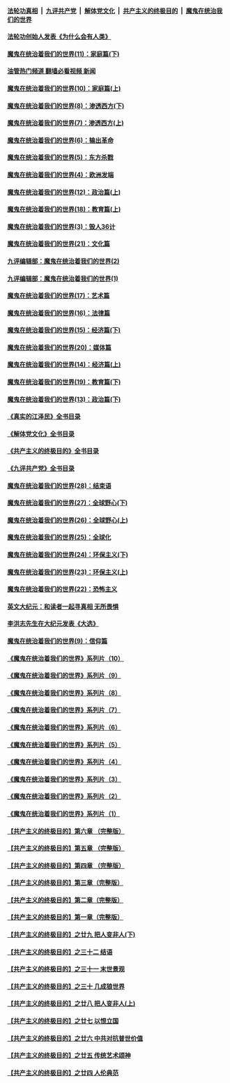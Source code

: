 ####  [法轮功真相](../../../../basic/blob/master/README.md?t=02110812) &nbsp;|&nbsp; [九评共产党](../../../../9ping.md/blob/master/README.md?t=02110812) &nbsp;|&nbsp; [解体党文化](../../../../jtdwh.md/blob/master/README.md?t=02110812)  &nbsp;|&nbsp; [共产主义的终极目的](../../../../gczydzjmd.md/blob/master/README.md?t=02110812) &nbsp;|&nbsp; [魔鬼在统治我们的世界](../../../../mgztzwmdsj.md/blob/master/README.md?t=02110812) 

#### [法轮功创始人发表《为什么会有人类》](../pages/nsc422/n13912117.md?t=02110812) 

#### [魔鬼在统治着我们的世界(11)：家庭篇(下)](../pages/nsc422/n10440961.md?t=02110812) 

#### [油管热门频道 翻墙必看视频 新闻](http://129.146.143.75:81/youtube.html?02110812)

#### [魔鬼在统治着我们的世界(10)：家庭篇(上)](../pages/nsc422/n10435448.md?t=02110812) 

#### [魔鬼在统治着我们的世界(8)：渗透西方(下)](../pages/nsc422/n10429603.md?t=02110812) 

#### [魔鬼在统治着我们的世界(7)：渗透西方(上)](../pages/nsc422/n10426013.md?t=02110812) 

#### [魔鬼在统治着我们的世界(6)：输出革命](../pages/nsc422/n10421536.md?t=02110812) 

#### [魔鬼在统治着我们的世界(5)：东方杀戮](../pages/nsc422/n10417707.md?t=02110812) 

#### [魔鬼在统治着我们的世界(4)：欧洲发端](../pages/nsc422/n10414890.md?t=02110812) 

#### [魔鬼在统治着我们的世界(12)：政治篇(上)](../pages/nsc422/n10444576.md?t=02110812) 

#### [魔鬼在统治着我们的世界(18)：教育篇(上)](../pages/nsc422/n10526970.md?t=02110812) 

#### [魔鬼在统治着我们的世界(3)：毁人36计](../pages/nsc422/n10411583.md?t=02110812) 

#### [魔鬼在统治着我们的世界(21)：文化篇](../pages/nsc422/n10597706.md?t=02110812) 

#### [九评编辑部：魔鬼在统治着我们的世界(2)](../pages/nsc422/n10410036.md?t=02110812) 

#### [九评编辑部：魔鬼在统治着我们的世界(1)](../pages/nsc422/n10406825.md?t=02110812) 

#### [魔鬼在统治着我们的世界(17)：艺术篇](../pages/nsc422/n10499093.md?t=02110812) 

#### [魔鬼在统治着我们的世界(16)：法律篇](../pages/nsc422/n10485969.md?t=02110812) 

#### [魔鬼在统治着我们的世界(15)：经济篇(下)](../pages/nsc422/n10469975.md?t=02110812) 

#### [魔鬼在统治着我们的世界(20)：媒体篇](../pages/nsc422/n10586579.md?t=02110812) 

#### [魔鬼在统治着我们的世界(14)：经济篇(上)](../pages/nsc422/n10457370.md?t=02110812) 

#### [魔鬼在统治着我们的世界(19)：教育篇(下)](../pages/nsc422/n10564808.md?t=02110812) 

#### [魔鬼在统治着我们的世界(13)：政治篇(下)](../pages/nsc422/n10448270.md?t=02110812) 

#### [《真实的江泽民》全书目录](../pages/nsc422/n13721399.md?t=02110812) 

#### [《解体党文化》全书目录](../pages/nsc422/n13721157.md?t=02110812) 

#### [《共产主义的终极目的》全书目录](../pages/nsc422/n13721048.md?t=02110812) 

#### [《九评共产党》全书目录](../pages/nsc422/n13708085.md?t=02110812) 

#### [魔鬼在统治着我们的世界(28)：结束语](../pages/nsc422/n10936246.md?t=02110812) 

#### [魔鬼在统治着我们的世界(27)：全球野心(下)](../pages/nsc422/n10928319.md?t=02110812) 

#### [魔鬼在统治着我们的世界(26)：全球野心(上)](../pages/nsc422/n10900318.md?t=02110812) 

#### [魔鬼在统治着我们的世界(25)：全球化](../pages/nsc422/n10788205.md?t=02110812) 

#### [魔鬼在统治着我们的世界(24)：环保主义(下)](../pages/nsc422/n10695307.md?t=02110812) 

#### [魔鬼在统治着我们的世界(23)：环保主义(上)](../pages/nsc422/n10688613.md?t=02110812) 

#### [魔鬼在统治着我们的世界(22)：恐怖主义](../pages/nsc422/n10614727.md?t=02110812) 

#### [英文大纪元：和读者一起寻真相 无所畏惧](../pages/nsc422/n12542027.md?t=02110812) 

#### [李洪志先生在大纪元发表《大选》](../pages/nsc422/n12534746.md?t=02110812) 

#### [魔鬼在统治着我们的世界(9)：信仰篇](../pages/nsc422/n10432159.md?t=02110812) 

#### [《魔鬼在统治着我们的世界》系列片（10）](../pages/nsc422/n12292670.md?t=02110812) 

#### [《魔鬼在统治着我们的世界》系列片（9）](../pages/nsc422/n12290859.md?t=02110812) 

#### [《魔鬼在统治着我们的世界》系列片（8）](../pages/nsc422/n12287445.md?t=02110812) 

#### [《魔鬼在统治着我们的世界》系列片（7）](../pages/nsc422/n12283425.md?t=02110812) 

#### [《魔鬼在统治着我们的世界》系列片（6）](../pages/nsc422/n12282314.md?t=02110812) 

#### [《魔鬼在统治着我们的世界》系列片（5）](../pages/nsc422/n12281419.md?t=02110812) 

#### [《魔鬼在统治着我们的世界》系列片（4）](../pages/nsc422/n12274024.md?t=02110812) 

#### [《魔鬼在统治着我们的世界》系列片（3）](../pages/nsc422/n12271322.md?t=02110812) 

#### [《魔鬼在统治着我们的世界》系列片（2）](../pages/nsc422/n12269049.md?t=02110812) 

#### [《魔鬼在统治着我们的世界》系列片（1）](../pages/nsc422/n12267575.md?t=02110812) 

#### [【共产主义的终极目的】第六章 （完整版）](../pages/nsc422/n11428913.md?t=02110812) 

#### [【共产主义的终极目的】第五章 （完整版）](../pages/nsc422/n11428912.md?t=02110812) 

#### [【共产主义的终极目的】第四章 （完整版）](../pages/nsc422/n11428907.md?t=02110812) 

#### [【共产主义的终极目的】第三章（完整版）](../pages/nsc422/n11428848.md?t=02110812) 

#### [【共产主义的终极目的】第二章（完整版）](../pages/nsc422/n11428831.md?t=02110812) 

#### [【共产主义的终极目的】第一章（完整版）](../pages/nsc422/n11417651.md?t=02110812) 

#### [【共产主义的终极目的】之廿九 把人变非人(下)](../pages/nsc422/n11344140.md?t=02110812) 

#### [【共产主义的终极目的】之三十二 结语](../pages/nsc422/n11360535.md?t=02110812) 

#### [【共产主义的终极目的】之三十一 末世景观](../pages/nsc422/n11351129.md?t=02110812) 

#### [【共产主义的终极目的】之三十 几成狼世界](../pages/nsc422/n11348280.md?t=02110812) 

#### [【共产主义的终极目的】之廿八 把人变非人(上)](../pages/nsc422/n11340492.md?t=02110812) 

#### [【共产主义的终极目的】之廿七 以恨立国](../pages/nsc422/n11336944.md?t=02110812) 

#### [【共产主义的终极目的】之廿六 中共对抗普世价值](../pages/nsc422/n11324785.md?t=02110812) 

#### [【共产主义的终极目的】之廿五 传统艺术颂神](../pages/nsc422/n11296396.md?t=02110812) 

#### [【共产主义的终极目的】之廿四 人伦典范](../pages/nsc422/n11296397.md?t=02110812) 

<img src='http://gfw-breaker.win/goodnews/indexes/nsc422.md' width='0px' height='0px'/>
